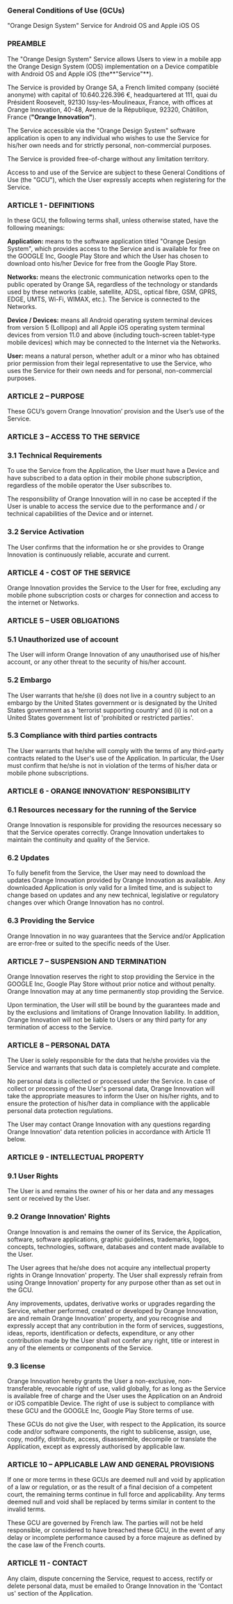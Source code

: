 ### General Conditions of Use (GCUs)  
"Orange Design System" Service for Android OS and Apple iOS OS

### PREAMBLE

The "Orange Design System" Service allows Users to view in a mobile app the Orange Design System (ODS) implementation on a Device compatible with Android OS and Apple iOS (the**"Service"**).

The Service is provided by Orange SA, a French limited company (société anonyme) with capital of 10.640.226.396 €, headquartered at 111, quai du Président Roosevelt, 92130 Issy-les-Moulineaux, France, with offices at Orange Innovation, 40-48, Avenue de la République, 92320, Châtillon, France (**"Orange Innovation"**).

The Service accessible via the "Orange Design System" software application is open to any individual who wishes to use the Service for his/her own needs and for strictly personal, non-commercial purposes.

The Service is provided free-of-charge without any limitation territory.

Access to and use of the Service are subject to these General Conditions of Use (the "GCU"), which the User expressly accepts when registering for the Service.

### ARTICLE 1 - DEFINITIONS

In these GCU, the following terms shall, unless otherwise stated, have the following meanings:

**Application:** means to the software application titled "Orange Design System", which provides access to the Service and is available for free on the GOOGLE Inc, Google Play Store and which the User has chosen to download onto his/her Device for free from the Google Play Store.

**Networks:** means the electronic communication networks open to the public operated by Orange SA, regardless of the technology or standards used by these networks (cable, satellite, ADSL, optical fibre, GSM, GPRS, EDGE, UMTS, Wi-Fi, WIMAX, etc.). The Service is connected to the Networks.

**Device / Devices:** means all Android operating system terminal devices from version 5 (Lollipop) and all Apple iOS operating system terminal devices from version 11.0 and above (including touch-screen tablet-type mobile devices) which may be connected to the Internet via the Networks.

**User:** means a natural person, whether adult or a minor who has obtained prior permission from their legal representative to use the Service, who uses the Service for their own needs and for personal, non-commercial purposes.

### ARTICLE 2 – PURPOSE

These GCU’s govern Orange Innovation’ provision and the User’s use of the Service.

### ARTICLE 3 – ACCESS TO THE SERVICE

### 3.1 Technical Requirements

To use the Service from the Application, the User must have a Device and have subscribed to a data option in their mobile phone subscription, regardless of the mobile operator the User subscribes to.

The responsibility of Orange Innovation will in no case be accepted if the User is unable to access the service due to the performance and / or technical capabilities of the Device and or internet.

### 3.2 Service Activation

The User confirms that the information he or she provides to Orange Innovation is continuously reliable, accurate and current.

### ARTICLE 4 - COST OF THE SERVICE

Orange Innovation provides the Service to the User for free, excluding any mobile phone subscription costs or charges for connection and access to the internet or Networks.

### ARTICLE 5 – USER OBLIGATIONS

### 5.1 Unauthorized use of account

The User will inform Orange Innovation of any unauthorised use of his/her account, or any other threat to the security of his/her account.

### 5.2 Embargo

The User warrants that he/she (i) does not live in a country subject to an embargo by the United States government or is designated by the United States government as a 'terrorist supporting country' and (ii) is not on a United States government list of 'prohibited or restricted parties'.

### 5.3 Compliance with third parties contracts

The User warrants that he/she will comply with the terms of any third-party contracts related to the User's use of the Application. In particular, the User must confirm that he/she is not in violation of the terms of his/her data or mobile phone subscriptions.

### ARTICLE 6 - ORANGE INNOVATION’ RESPONSIBILITY

### 6.1 Resources necessary for the running of the Service

Orange Innovation is responsible for providing the resources necessary so that the Service operates correctly. Orange Innovation undertakes to maintain the continuity and quality of the Service.

### 6.2 Updates

To fully benefit from the Service, the User may need to download the updates Orange Innovation provided by Orange Innovation as available. Any downloaded Application is only valid for a limited time, and is subject to change based on updates and any new technical, legislative or regulatory changes over which Orange Innovation has no control.

### 6.3 Providing the Service

Orange Innovation in no way guarantees that the Service and/or Application are error-free or suited to the specific needs of the User.

### ARTICLE 7 – SUSPENSION AND TERMINATION

Orange Innovation reserves the right to stop providing the Service in the GOOGLE Inc, Google Play Store without prior notice and without penalty. Orange Innovation may at any time permanently stop providing the Service.

Upon termination, the User will still be bound by the guarantees made and by the exclusions and limitations of Orange Innovation liability. In addition, Orange Innovation will not be liable to Users or any third party for any termination of access to the Service.

### ARTICLE 8 – PERSONAL DATA

The User is solely responsible for the data that he/she provides via the Service and warrants that such data is completely accurate and complete.

No personal data is collected or processed under the Service. In case of collect or processing of the User's personal data, Orange Innovation will take the appropriate measures to inform the User on his/her rights, and to ensure the protection of his/her data in compliance with the applicable personal data protection regulations.

The User may contact Orange Innovation with any questions regarding Orange Innovation' data retention policies in accordance with Article 11 below.

### ARTICLE 9 - INTELLECTUAL PROPERTY

### 9.1 User Rights

The User is and remains the owner of his or her data and any messages sent or received by the User.

### 9.2 Orange Innovation' Rights

Orange Innovation is and remains the owner of its Service, the Application, software, software applications, graphic guidelines, trademarks, logos, concepts, technologies, software, databases and content made available to the User.

The User agrees that he/she does not acquire any intellectual property rights in Orange Innovation' property. The User shall expressly refrain from using Orange Innovation' property for any purpose other than as set out in the GCU.

Any improvements, updates, derivative works or upgrades regarding the Service, whether performed, created or developed by Orange Innovation, are and remain Orange Innovation' property, and you recognise and expressly accept that any contribution in the form of services, suggestions, ideas, reports, identification or defects, expenditure, or any other contribution made by the User shall not confer any right, title or interest in any of the elements or components of the Service.

### 9.3 license

Orange Innovation hereby grants the User a non-exclusive, non-transferable, revocable right of use, valid globally, for as long as the Service is available free of charge and the User uses the Application on an Android or iOS compatible Device. The right of use is subject to compliance with these GCU and the GOOGLE Inc, Google Play Store terms of use.

These GCUs do not give the User, with respect to the Application, its source code and/or software components, the right to sublicense, assign, use, copy, modify, distribute, access, disassemble, decompile or translate the Application, except as expressly authorised by applicable law.

### ARTICLE 10 – APPLICABLE LAW AND GENERAL PROVISIONS

If one or more terms in these GCUs are deemed null and void by application of a law or regulation, or as the result of a final decision of a competent court, the remaining terms continue in full force and applicability. Any terms deemed null and void shall be replaced by terms similar in content to the invalid terms.

These GCU are governed by French law. The parties will not be held responsible, or considered to have breached these GCU, in the event of any delay or incomplete performance caused by a force majeure as defined by the case law of the French courts.

### ARTICLE 11 - CONTACT

Any claim, dispute concerning the Service, request to access, rectify or delete personal data, must be emailed to Orange Innovation in the 'Contact us' section of the Application.
